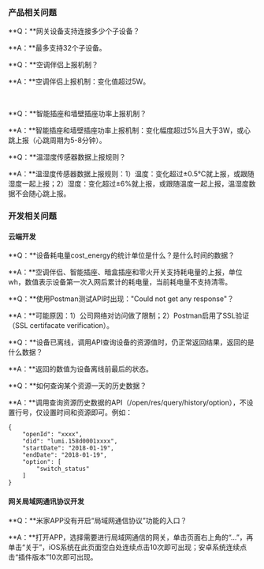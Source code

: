 ###  产品相关问题

**Q：**网关设备支持连接多少个子设备？

**A：**最多支持32个子设备。



**Q：**空调伴侣上报机制？

**A：**空调伴侣上报机制：变化值超过5W。

​    

**Q：**智能插座和墙壁插座功率上报机制？

**A：**智能插座和墙壁插座功率上报机制：变化幅度超过5%且大于3W，或心跳上报（心跳周期为5-8分钟）。



**Q：**温湿度传感器数据上报规则？

**A：**温湿度传感器数据上报规则：1）温度：变化超过±0.5℃就上报，或跟随湿度一起上报；2）湿度：变化超过±6%就上报，或跟随温度一起上报，温湿度数据不会随心跳上报。



### 开发相关问题

#### 云端开发

**Q：**设备耗电量cost_energy的统计单位是什么？是什么时间的数据？

**A：**空调伴侣、智能插座、暗盒插座和零火开关支持耗电量的上报，单位wh，数值表示设备第一次入网后累计的耗电量，当前耗电量不支持清零。



**Q：**使用Postman测试API时出现："Could not get any response"？

**A：**可能原因：1）公司网络对访问做了限制；2）Postman启用了SSL验证（SSL certifacate verification）。

 

**Q：**设备已离线，调用API查询设备的资源值时，仍正常返回结果，返回的是什么数据？

**A：**返回的数值为设备离线前最后的状态。



**Q：**如何查询某个资源一天的历史数据？

**A：**调用查询资源历史数据的API（/open/res/query/history/option），不设置行号，仅设置时间和资源即可。例如：

```
{
    "openId": "xxxx",
    "did": "lumi.158d0001xxxx",
    "startDate": "2018-01-19",
    "endDate": "2018-01-19",
    "option": [
        "switch_status"
    ]
}
```



#### 网关局域网通讯协议开发

**Q：**米家APP没有开启“局域网通信协议”功能的入口？

**A：**打开APP，选择需要进行局域网通信的网关，单击页面右上角的“...”，再单击“关于”，iOS系统在此页面空白处连续点击10次即可出现；安卓系统连续点击“插件版本”10次即可出现。


